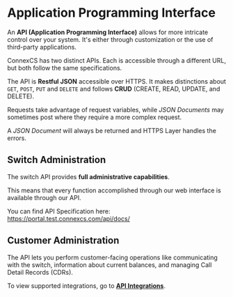 # Application Programming Interface

An **API (Application Programming Interface)** allows for more intricate control over your system. It's either through customization or the use of third-party applications.

ConnexCS has two distinct APIs. Each is accessible through a different URL, but both follow the same specifications.

The API is **Restful JSON** accessible over HTTPS. It makes distinctions about `GET`, `POST`, `PUT` and `DELETE` and follows **CRUD** (CREATE, READ, UPDATE, and DELETE).

 Requests take advantage of request variables, while _JSON Documents_ may sometimes post where they require a more complex request.

 A _JSON Document_ will always be returned and HTTPS Layer handles the errors.

## Switch Administration

The switch API provides **full administrative capabilities**.

This means that every function accomplished through our web interface is available through our API.

You can find API Specification here: <https://portal.test.connexcs.com/api/docs/>

## Customer Administration

The API lets you perform customer-facing operations like communicating with the switch, information about current balances, and managing Call Detail Records (CDRs).  

To view supported integrations, go to [**API Integrations**](https://docs.connexcs.com/setup/integrations/api/).
